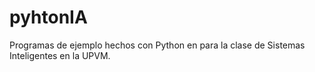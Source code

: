 # pyhtonIA
Programas de ejemplo hechos con Python en para la clase de Sistemas Inteligentes en la UPVM. 
